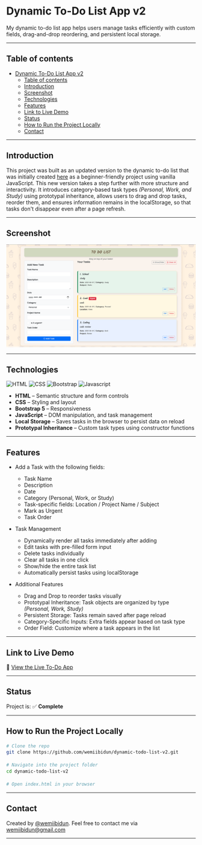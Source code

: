 # Dynamic To-Do List App v2
My dynamic to-do list app helps users manage tasks efficiently with custom fields, drag-and-drop reordering, and persistent local storage.

---
## Table of contents
- [Dynamic To-Do List App v2](#dynamic-to-do-list-app-v2)
  - [Table of contents](#table-of-contents)
  - [Introduction](#introduction)
  - [Screenshot](#screenshot)
  - [Technologies](#technologies)
  - [Features](#features)
  - [Link to Live Demo](#link-to-live-demo)
  - [Status](#status)
  - [How to Run the Project Locally](#how-to-run-the-project-locally)
  - [Contact](#contact)
---

## Introduction

This project was built as an updated version to the dynamic to-do list that was initially created [here](https://github.com/wemiibidun/dynamic-todo-list) as a beginner-friendly project using vanilla JavaScript. This new version takes a step further with more structure and interactivity. It introduces category-based task types *(Personal, Work, and Study)* using prototypal inheritance, allows users to drag and drop tasks, reorder them, and ensures information remains in the localStorage, so that tasks don't disappear even after a page refresh.

---

## Screenshot
![To-Do App Screenshot](https://github.com/wemiibidun/dynamic-todo-list-v2/blob/main/dynamic-todo-list.png)

---

## Technologies

![HTML](https://img.shields.io/badge/HTML-E34F26?style=for-the-badge&logo=html5&logoColor=white)
![CSS](https://img.shields.io/badge/CSS-1572B6?&style=for-the-badge&logo=css3&logoColor=white)
![Bootstrap](https://img.shields.io/badge/bootstrap-20232A?style=for-the-badge&logo=bootstrap&logoColor=61DAFB)
![Javascript](https://img.shields.io/badge/Javascript-20232A?style=for-the-badge&logo=javascript&logoColor=F7DF1E)
- **HTML** – Semantic structure and form controls
- **CSS** – Styling and layout 
- **Bootstrap 5** – Responsiveness 
- **JavaScript** – DOM manipulation, and task management
- **Local Storage** – Saves tasks in the browser to persist data on reload
- **Prototypal Inheritance** – Custom task types using constructor functions

---

## Features
- Add a Task with the following fields:
  - Task Name
  - Description
  - Date
  - Category (Personal, Work, or Study)
  - Task-specific fields: Location / Project Name / Subject
  - Mark as Urgent
  - Task Order

- Task Management
    - Dynamically render all tasks immediately after adding
    - Edit tasks with pre-filled form input
    - Delete tasks individually
    - Clear all tasks in one click
    - Show/hide the entire task list
    - Automatically persist tasks using localStorage

- Additional Features
  - Drag and Drop to reorder tasks visually
  - Prototypal Inheritance: Task objects are organized by type *(Personal, Work, Study)*
  - Persistent Storage: Tasks remain saved after page reload
  - Category-Specific Inputs: Extra fields appear based on task type
  - Order Field: Customize where a task appears in the list

---

## Link to Live Demo

🔗 [View the Live To-Do App](https://wemiibidun.github.io/dynamic-todo-list-v2/)

---

## Status

Project is: ✅ **Complete**

---

## How to Run the Project Locally

```bash
# Clone the repo
git clone https://github.com/wemiibidun/dynamic-todo-list-v2.git

# Navigate into the project folder
cd dynamic-todo-list-v2

# Open index.html in your browser
```
---

## Contact
Created by [@wemiibidun](https://twitter.com/wemiibidun/). Feel free to contact me via wemiibidun@gmail.com

---
